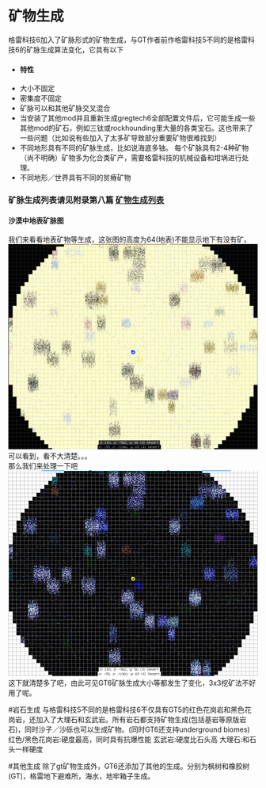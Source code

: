 # 矿物生成

格雷科技6加入了矿脉形式的矿物生成，与GT作者前作格雷科技5不同的是格雷科技6的矿脉生成算法变化，它具有以下

* #### 特性
* 大小不固定
* 密集度不固定
* 矿脉可以和其他矿脉交叉混合
* 当安装了其他mod并且重新生成gregtech6全部配置文件后，它可能生成一些其他mod的矿石，例如三钛或rockhounding里大量的各类宝石。这也带来了一些问题（比如说有些加入了太多矿导致部分重要矿物很难找到）
* 不同地形具有不同的矿脉生成，比如说海底多铀。
  每个矿脉具有2-4种矿物（尚不明确）矿物多为化合类矿产，需要格雷科技的机械设备和坩埚进行处理。
* 不同地形／世界具有不同的贫瘠矿物

### 矿脉生成列表请见附录第八篇 [矿物生成列表](addition/addition-8.md)

#### 沙漠中地表矿脉图
我们来看看地表矿物等生成，这张图的高度为64(地表)不能显示地下有没有矿。
![](/assets/矿脉.png)  
可以看到，看不大清楚。。。  
那么我们来处理一下吧  
![](/assets/矿脉高清.png)  
这下就清楚多了吧，由此可见GT6矿脉生成大小等都发生了变化，3x3挖矿法不好用了呢。

#岩石生成
与格雷科技5不同的是格雷科技6不仅具有GT5的红色花岗岩和黑色花岗岩，还加入了大理石和玄武岩。所有岩石都支持矿物生成(包括基岩等原版岩石)，同时沙子／沙砾也可以生成矿物。(同时GT6还支持underground biomes)
红色/黑色花岗岩:硬度最高，同时具有抗爆性能
玄武岩:硬度比石头高
大理石:和石头一样硬度


#其他生成
除了gt矿物生成外，GT6还添加了其他的生成。分别为枫树和橡胶树(GT)，格雷地下避难所，海水，地牢箱子生成。







